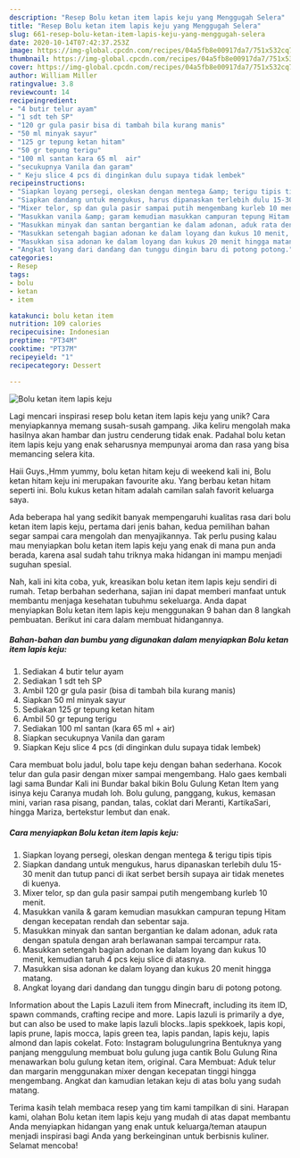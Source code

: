 ```yaml
---
description: "Resep Bolu ketan item lapis keju yang Menggugah Selera"
title: "Resep Bolu ketan item lapis keju yang Menggugah Selera"
slug: 661-resep-bolu-ketan-item-lapis-keju-yang-menggugah-selera
date: 2020-10-14T07:42:37.253Z
image: https://img-global.cpcdn.com/recipes/04a5fb8e00917da7/751x532cq70/bolu-ketan-item-lapis-keju-foto-resep-utama.jpg
thumbnail: https://img-global.cpcdn.com/recipes/04a5fb8e00917da7/751x532cq70/bolu-ketan-item-lapis-keju-foto-resep-utama.jpg
cover: https://img-global.cpcdn.com/recipes/04a5fb8e00917da7/751x532cq70/bolu-ketan-item-lapis-keju-foto-resep-utama.jpg
author: William Miller
ratingvalue: 3.8
reviewcount: 14
recipeingredient:
- "4 butir telur ayam"
- "1 sdt teh SP"
- "120 gr gula pasir bisa di tambah bila kurang manis"
- "50 ml minyak sayur"
- "125 gr tepung ketan hitam"
- "50 gr tepung terigu"
- "100 ml santan kara 65 ml  air"
- "secukupnya Vanila dan garam"
- " Keju slice 4 pcs di dinginkan dulu supaya tidak lembek"
recipeinstructions:
- "Siapkan loyang persegi, oleskan dengan mentega &amp; terigu tipis tipis"
- "Siapkan dandang untuk mengukus, harus dipanaskan terlebih dulu 15-30 menit dan tutup panci di ikat serbet bersih supaya air tidak menetes di kuenya."
- "Mixer telor, sp dan gula pasir sampai putih mengembang kurleb 10 menit."
- "Masukkan vanila &amp; garam kemudian masukkan campuran tepung Hitam dengan kecepatan rendah dan sebentar saja."
- "Masukkan minyak dan santan bergantian ke dalam adonan, aduk rata dengan spatula dengan arah berlawanan sampai tercampur rata."
- "Masukkan setengah bagian adonan ke dalam loyang dan kukus 10 menit, kemudian taruh 4 pcs keju slice di atasnya."
- "Masukkan sisa adonan ke dalam loyang dan kukus 20 menit hingga matang."
- "Angkat loyang dari dandang dan tunggu dingin baru di potong potong."
categories:
- Resep
tags:
- bolu
- ketan
- item

katakunci: bolu ketan item 
nutrition: 109 calories
recipecuisine: Indonesian
preptime: "PT34M"
cooktime: "PT37M"
recipeyield: "1"
recipecategory: Dessert

---
```



![Bolu ketan item lapis keju](https://img-global.cpcdn.com/recipes/04a5fb8e00917da7/751x532cq70/bolu-ketan-item-lapis-keju-foto-resep-utama.jpg)

Lagi mencari inspirasi resep bolu ketan item lapis keju yang unik? Cara menyiapkannya memang susah-susah gampang. Jika keliru mengolah maka hasilnya akan hambar dan justru cenderung tidak enak. Padahal bolu ketan item lapis keju yang enak seharusnya mempunyai aroma dan rasa yang bisa memancing selera kita.

Haii Guys.,Hmm yummy, bolu ketan hitam keju di weekend kali ini, Bolu ketan hitam keju ini merupakan favourite aku. Yang berbau ketan hitam seperti ini. Bolu kukus ketan hitam adalah camilan salah favorit keluarga saya.

Ada beberapa hal yang sedikit banyak mempengaruhi kualitas rasa dari bolu ketan item lapis keju, pertama dari jenis bahan, kedua pemilihan bahan segar sampai cara mengolah dan menyajikannya. Tak perlu pusing kalau mau menyiapkan bolu ketan item lapis keju yang enak di mana pun anda berada, karena asal sudah tahu triknya maka hidangan ini mampu menjadi suguhan spesial.


Nah, kali ini kita coba, yuk, kreasikan bolu ketan item lapis keju sendiri di rumah. Tetap berbahan sederhana, sajian ini dapat memberi manfaat untuk membantu menjaga kesehatan tubuhmu sekeluarga. Anda dapat menyiapkan Bolu ketan item lapis keju menggunakan 9 bahan dan 8 langkah pembuatan. Berikut ini cara dalam membuat hidangannya.

<!--inarticleads1-->

##### Bahan-bahan dan bumbu yang digunakan dalam menyiapkan Bolu ketan item lapis keju:

1. Sediakan 4 butir telur ayam
1. Sediakan 1 sdt teh SP
1. Ambil 120 gr gula pasir (bisa di tambah bila kurang manis)
1. Siapkan 50 ml minyak sayur
1. Sediakan 125 gr tepung ketan hitam
1. Ambil 50 gr tepung terigu
1. Sediakan 100 ml santan (kara 65 ml + air)
1. Siapkan secukupnya Vanila dan garam
1. Siapkan  Keju slice 4 pcs (di dinginkan dulu supaya tidak lembek)


Cara membuat bolu jadul, bolu tape keju dengan bahan sederhana. Kocok telur dan gula pasir dengan mixer sampai mengembang. Halo gaes kembali lagi sama Bundar Kali ini Bundar bakal bikin Bolu Gulung Ketan Item yang isinya keju Caranya mudah loh. Bolu gulung, panggang, kukus, kemasan mini, varian rasa pisang, pandan, talas, coklat dari Meranti, KartikaSari, hingga Mariza, bertekstur lembut dan enak. 

<!--inarticleads2-->

##### Cara menyiapkan Bolu ketan item lapis keju:

1. Siapkan loyang persegi, oleskan dengan mentega &amp; terigu tipis tipis
1. Siapkan dandang untuk mengukus, harus dipanaskan terlebih dulu 15-30 menit dan tutup panci di ikat serbet bersih supaya air tidak menetes di kuenya.
1. Mixer telor, sp dan gula pasir sampai putih mengembang kurleb 10 menit.
1. Masukkan vanila &amp; garam kemudian masukkan campuran tepung Hitam dengan kecepatan rendah dan sebentar saja.
1. Masukkan minyak dan santan bergantian ke dalam adonan, aduk rata dengan spatula dengan arah berlawanan sampai tercampur rata.
1. Masukkan setengah bagian adonan ke dalam loyang dan kukus 10 menit, kemudian taruh 4 pcs keju slice di atasnya.
1. Masukkan sisa adonan ke dalam loyang dan kukus 20 menit hingga matang.
1. Angkat loyang dari dandang dan tunggu dingin baru di potong potong.


Information about the Lapis Lazuli item from Minecraft, including its item ID, spawn commands, crafting recipe and more. Lapis lazuli is primarily a dye, but can also be used to make lapis lazuli blocks..lapis spekkoek, lapis kopi, lapis prune, lapis mocca, lapis green tea, lapis pandan, lapis keju, lapis almond dan lapis cokelat. Foto: Instagram bolugulungrina Bentuknya yang panjang menggulung membuat bolu gulung juga cantik Bolu Gulung Rina menawarkan bolu gulung ketan item, original. Cara Membuat: Aduk telur dan margarin menggunakan mixer dengan kecepatan tinggi hingga mengembang. Angkat dan kamudian letakan keju di atas bolu yang sudah matang. 

Terima kasih telah membaca resep yang tim kami tampilkan di sini. Harapan kami, olahan Bolu ketan item lapis keju yang mudah di atas dapat membantu Anda menyiapkan hidangan yang enak untuk keluarga/teman ataupun menjadi inspirasi bagi Anda yang berkeinginan untuk berbisnis kuliner. Selamat mencoba!
